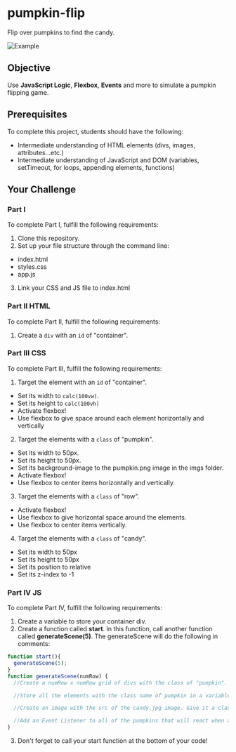 # pumpkin-flip

Flip over pumpkins to find the candy.

![Example](https://github.com/junior-devleague/pumpkin-flip/blob/master/imgs/example.gif)

## Objective

Use **JavaScript Logic**, **Flexbox**, **Events** and more to simulate a pumpkin flipping game.

## Prerequisites

To complete this project, students should have the following:
* Intermediate understanding of HTML elements (divs, images, attributes...etc.)
* Intermediate understanding of JavaScript and DOM (variables, setTimeout, for loops, appending elements, functions)

## Your Challenge

### Part I

To complete Part I, fulfill the following requirements:

1. Clone this repository.
2. Set up your file structure through the command line:
  * index.html
  * styles.css
  * app.js
3. Link your CSS and JS file to index.html

### Part II HTML

To complete Part II, fulfill the following requirements:
1. Create a ```div``` with an ```id``` of "container".

### Part III CSS

To complete Part III, fulfill the following requirements:
1. Target the element with an ```id``` of "container".
  * Set its width to ```calc(100vw)```.
  * Set its height to ```calc(100vh)```
  * Activate flexbox!
  * Use flexbox to give space around each element horizontally and vertically
2. Target the elements with a ```class``` of "pumpkin".
  * Set its width to 50px.
  * Set its height to 50px.
  * Set its background-image to the pumpkin.png image in the imgs folder.
  * Activate flexbox!
  * Use flexbox to center items horizontally and vertically.
3. Target the elements with a ```class``` of "row".
  * Activate flexbox!
  * Use flexbox to give horizontal space around the elements.
  * Use flexbox to center items vertically.
4. Target the elements with a ```class``` of "candy".
  * Set its width to 50px
  * Set its height to 50px
  * Set its position to relative
  * Set its z-index to -1

### Part IV JS

To complete Part IV, fulfill the following requirements:

1. Create a variable to store your container div.
2. Create a function called **start**. In this function, call another function called **generateScene(5)**. The generateScene will do the following in comments:
``` javascript
function start(){
  generateScene(5);
}
function generateScene(numRow) {
  //Create a numRow x numRow grid of divs with the class of "pumpkin".

  //Store all the elements with the class name of pumpkin in a variable.

  //Create an image with the src of the candy.jpg image. Give it a class name of "candy". Pick a random pumpkin to append this candy to.

  //Add an Event Listener to all of the pumpkins that will react when a user mouses over the pumpkin. Onmouseover, the pumpkin's background image should be changed to "none". If the candy is found (how do we know if we have hovered over a pumpkin with a candy in it?), give an alert that you found the candy, then "reset" the scene. Call generateScene again with a random numRow value between 3 and 6.
}
```
3. Don't forget to call your start function at the bottom of your code! 
